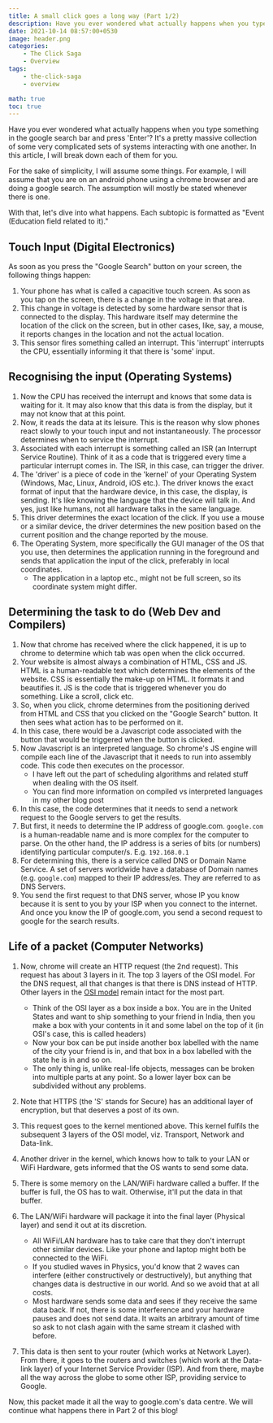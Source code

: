```yaml
---
title: A small click goes a long way (Part 1/2)
description: Have you ever wondered what actually happens when you type something in the google search bar and press 'Enter'? In this series, I will explain the complex path between you and your search results!
date: 2021-10-14 08:57:00+0530
image: header.png
categories:
    - The Click Saga
    - Overview
tags:
    - the-click-saga
    - overview

math: true
toc: true
---
```


Have you ever wondered what actually happens when you type something in the google search bar and press 'Enter'? It's a pretty massive collection of some very complicated sets of systems interacting with one another. In this article, I will break down each of them for you.

For the sake of simplicity, I will assume some things. For example, I will assume that you are on an android phone using a chrome browser and are doing a google search. The assumption will mostly be stated whenever there is one.

With that, let's dive into what happens. Each subtopic is formatted as "Event (Education field related to it)."

## Touch Input (Digital Electronics)

As soon as you press the "Google Search" button on your screen, the following things happen:

1. Your phone has what is called a capacitive touch screen. As soon as you tap on the screen, there is a change in the voltage in that area.
2. This change in voltage is detected by some hardware sensor that is connected to the display. This hardware itself may determine the location of the click on the screen, but in other cases, like, say, a mouse, it reports changes in the location and not the actual location.
3. This sensor fires something called an interrupt. This 'interrupt' interrupts the CPU, essentially informing it that there is 'some' input.

## Recognising the input (Operating Systems)

1. Now the CPU has received the interrupt and knows that some data is waiting for it. It may also know that this data is from the display, but it may not know that at this point.
2. Now, it reads the data at its leisure. This is the reason why slow phones react slowly to your touch input and not instantaneously. The processor determines when to service the interrupt.
3. Associated with each interrupt is something called an ISR (an Interrupt Service Routine). Think of it as a code that is triggered every time a particular interrupt comes in. The ISR, in this case, can trigger the driver.
4. The 'driver' is a piece of code in the 'kernel' of your Operating System (Windows, Mac, Linux, Android, iOS etc.). The driver knows the exact format of input that the hardware device, in this case, the display, is sending. It's like knowing the language that the device will talk in. And yes, just like humans, not all hardware talks in the same language.
5. This driver determines the exact location of the click. If you use a mouse or a similar device, the driver determines the new position based on the current position and the change reported by the mouse.
6. The Operating System, more specifically the GUI manager of the OS that you use, then determines the application running in the foreground and sends that application the input of the click, preferably in local coordinates. 
    - The application in a laptop etc., might not be full screen, so its coordinate system might differ.

## Determining the task to do (Web Dev and Compilers)

1. Now that chrome has received where the click happened, it is up to chrome to determine which tab was open when the click occurred.
2. Your website is almost always a combination of HTML, CSS and JS. HTML is a human-readable text which determines the elements of the website. CSS is essentially the make-up on HTML. It formats it and beautifies it. JS is the code that is triggered whenever you do something. Like a scroll, click etc.
3. So, when you click, chrome determines from the positioning derived from HTML and CSS that you clicked on the "Google Search" button. It then sees what action has to be performed on it.
4. In this case, there would be a Javascript code associated with the button that would be triggered when the button is clicked.
5. Now Javascript is an interpreted language. So chrome's JS engine will compile each line of the Javascript that it needs to run into assembly code. This code then executes on the processor.
    - I have left out the part of scheduling algorithms and related stuff when dealing with the OS itself.
    - You can find more information on compiled vs interpreted languages in my other blog post
6. In this case, the code determines that it needs to send a network request to the Google servers to get the results.
7. But first, it needs to determine the IP address of google.com. `google.com` is a human-readable name and is more complex for the computer to parse. On the other hand, the IP address is a series of bits (or numbers) identifying particular computer/s. E.g. `192.168.0.1`
8. For determining this, there is a service called DNS or Domain Name Service. A set of servers worldwide have a database of Domain names (e.g. `google.com`) mapped to their IP address/es. They are referred to as DNS Servers.
9. You send the first request to that DNS server, whose IP you know because it is sent to you by your ISP when you connect to the internet. And once you know the IP of google.com, you send a second request to google for the search results.

## Life of a packet (Computer Networks)

1. Now, chrome will create an HTTP request (the 2nd request). This request has about 3 layers in it. The top 3 layers of the OSI model. For the DNS request, all that changes is that there is DNS instead of HTTP. Other layers in the [OSI model](https://www.geeksforgeeks.org/layers-of-osi-model/) remain intact for the most part.
    - Think of the OSI layer as a box inside a box. You are in the United States and want to ship something to your friend in India, then you make a box with your contents in it and some label on the top of it (in OSI's case, this is called headers)
    - Now your box can be put inside another box labelled with the name of the city your friend is in, and that box in a box labelled with the state he is in and so on.
    - The only thing is, unlike real-life objects, messages can be broken into multiple parts at any point. So a lower layer box can be subdivided without any problems.

2. Note that HTTPS (the 'S' stands for Secure) has an additional layer of encryption, but that deserves a post of its own.
3. This request goes to the kernel mentioned above. This kernel fulfils the subsequent 3 layers of the OSI model, viz. Transport, Network and Data-link.
4. Another driver in the kernel, which knows how to talk to your LAN or WiFi Hardware, gets informed that the OS wants to send some data. 
5. There is some memory on the LAN/WiFi hardware called a buffer. If the buffer is full, the OS has to wait. Otherwise, it'll put the data in that buffer.
6. The LAN/WiFi hardware will package it into the final layer (Physical layer) and send it out at its discretion.
    - All WiFi/LAN hardware has to take care that they don't interrupt other similar devices. Like your phone and laptop might both be connected to the WiFi.
    - If you studied waves in Physics, you'd know that 2 waves can interfere (either constructively or destructively), but anything that changes data is destructive in our world. And so we avoid that at all costs.
    - Most hardware sends some data and sees if they receive the same data back. If not, there is some interference and your hardware pauses and does not send data. It waits an arbitrary amount of time so ask to not clash again with the same stream it clashed with before.

7. This data is then sent to your router (which works at Network Layer). From there, it goes to the routers and switches (which work at the Data-link layer) of your Internet Service Provider (ISP). And from there, maybe all the way across the globe to some other ISP, providing service to Google.

Now, this packet made it all the way to google.com's data centre. We will continue what happens there in Part 2 of this blog!